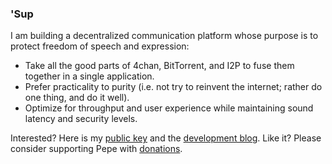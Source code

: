 ### 'Sup

I am building a decentralized communication platform whose purpose is to protect freedom of speech and expression:
- Take all the good parts of 4chan, BitTorrent, and I2P to fuse them together in a single application.
- Prefer practicality to purity (i.e. not try to reinvent the internet; rather do one thing, and do it well).
- Optimize for throughput and user experience while maintaining sound latency and security levels.

Interested? Here is my [public key](https://raw.githubusercontent.com/1B677B8F8BB20100/1B677B8F8BB20100/master/public-key.txt) and the [development blog](https://1b677b8f8bb20100.github.io/). Like it? Please consider supporting Pepe with [donations](https://1b677b8f8bb20100.github.io/introduction/#donations).
